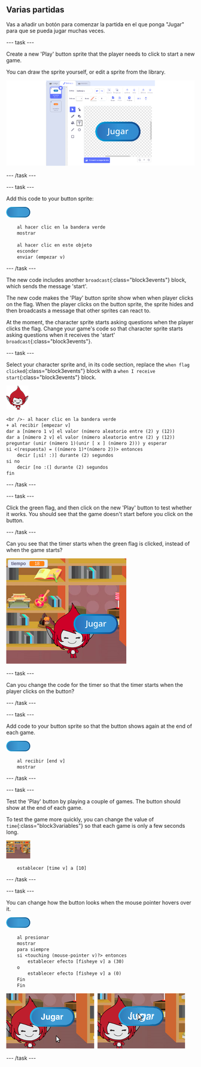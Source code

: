 ## Varias partidas

Vas a añadir un botón para comenzar la partida en el que ponga "Jugar" para que se pueda jugar muchas veces.

\--- task \---

Create a new 'Play' button sprite that the player needs to click to start a new game.

You can draw the sprite yourself, or edit a sprite from the library.

![Picture of the play button](images/brain-play.png)

\--- /task \---

\--- task \---

Add this code to your button sprite:

![Button sprite](images/button-sprite.png)

```blocks3
    al hacer clic en la bandera verde
    mostrar

    al hacer clic en este objeto
    esconder
    enviar (empezar v)
```

\--- /task \---

The new code includes another `broadcast`{:class="block3events"} block, which sends the message 'start'.

The new code makes the 'Play' button sprite show when when player clicks on the flag. When the player clicks on the button sprite, the sprite hides and then broadcasts a message that other sprites can react to.

At the moment, the character sprite starts asking questions when the player clicks the flag. Change your game's code so that character sprite starts asking questions when it receives the 'start' `broadcast`{:class="block3events"}.

\--- task \---

Select your character sprite and, in its code section, replace the `when flag clicked`{:class="block3events"} block with a `when I receive start`{:class="block3events"} block.

![Character sprite](images/giga-sprite.png)

```blocks3
<br />- al hacer clic en la bandera verde
+ al recibir [empezar v]
dar a [número 1 v] el valor (número aleatorio entre (2) y (12))
dar a [número 2 v] el valor (número aleatorio entre (2) y (12))
preguntar (unir (número 1)(unir [ x ] (número 2))) y esperar
si <(respuesta) = ((número 1)*(número 2))> entonces
    decir [¡sí! :)] durante (2) segundos
si no
    decir [no :(] durante (2) segundos
fin
```

\--- /task \---

\--- task \---

Click the green flag, and then click on the new 'Play' button to test whether it works. You should see that the game doesn't start before you click on the button.

\--- /task \---

Can you see that the timer starts when the green flag is clicked, instead of when the game starts?

![Timer has started](images/brain-timer-bug.png)

\--- task \---

Can you change the code for the timer so that the timer starts when the player clicks on the button?

\--- /task \---

\--- task \---

Add code to your button sprite so that the button shows again at the end of each game.

![Button sprite](images/button-sprite.png)

```blocks3
    al recibir [end v]
    mostrar
```

\--- /task \---

\--- task \---

Test the 'Play' button by playing a couple of games. The button should show at the end of each game.

To test the game more quickly, you can change the value of `time`{:class="block3variables"} so that each game is only a few seconds long.

![Stage](images/stage-sprite.png)

```blocks3
    establecer [time v] a [10]
```

\--- /task \---

\--- task \---

You can change how the button looks when the mouse pointer hovers over it.

![Button](images/button-sprite.png)

```blocks3
    al presionar
    mostrar
    para siempre
    si <touching (mouse-pointer v)?> entonces
        establecer efecto [fisheye v] a (30)
    o
        establecer efecto [fisheye v] a (0)
    Fin
    Fin
```

![screenshot](images/brain-fisheye.png)

\--- /task \---